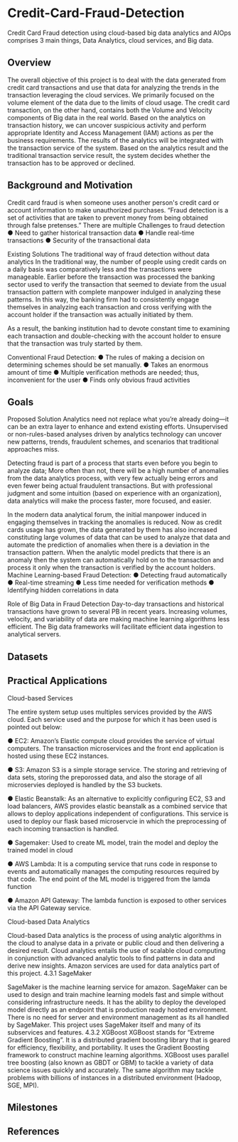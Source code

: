 # Credit-Card-Fraud-Detection
Credit Card Fraud detection using cloud-based big data analytics and AIOps comprises 3 main things, Data Analytics, cloud services, and Big data.

## Overview
The overall objective of this project is to deal with the data generated from credit card transactions and use that data for analyzing the trends in the transaction leveraging the cloud services. We primarily focused on the volume element of the data due to the limits of cloud usage. The credit card transaction, on the other hand, contains both the Volume and Velocity components of Big data in the real world. Based on the analytics on transaction history, we can uncover suspicious activity and perform appropriate Identity and Access Management (IAM) actions as per the business requirements. The results of the analytics will be integrated with the transaction service of the system. Based on the analytics result and the traditional transaction service result, the system decides whether the transaction has to be approved or declined.  

## Background and Motivation
Credit card fraud is when someone uses another person's credit card or account information to make unauthorized purchases. “Fraud detection is a set of activities that are taken to prevent money from being obtained through false pretenses.”
There are multiple Challenges to fraud detection 
●	Need to gather historical transaction data
●	Handle real-time transactions
●	Security of the transactional data 

Existing Solutions
The traditional way of fraud detection without data analytics
In the traditional way, the number of people using credit cards on a daily basis was comparatively less and the transactions were manageable.
Earlier before the transaction was processed the banking sector used to verify the transaction that seemed to deviate from the usual transaction pattern with complete manpower indulged in analyzing these patterns. 
In this way, the banking firm had to consistently engage themselves in analyzing each transaction and cross verifying with the account holder if the transaction was actually initiated by them. 

As a result, the banking institution had to devote constant time to examining
 each transaction and double-checking with the account holder to ensure that the transaction was truly started by them.

Conventional Fraud Detection:
●	The rules of making a decision on determining schemes should be set manually.
●	Takes an enormous amount of time
●	Multiple verification methods are needed; thus, inconvenient for the user
●	Finds only obvious fraud activities


## Goals
Proposed Solution
Analytics need not replace what you’re already doing—it can be an extra layer
to enhance and extend existing efforts.
Unsupervised or non-rules-based analyses driven by analytics technology
can uncover new patterns, trends, fraudulent schemes, and scenarios that
traditional approaches miss.

Detecting fraud is part of a process that starts even before you begin to analyze data; 
More often than not, there will be a high number of anomalies from the data analytics process, with very few actually being errors and even fewer being actual fraudulent transactions. 
But with professional judgment and some intuition (based on experience with an organization), data analytics will make the process faster, more focused, and easier. 

In the modern data analytical forum, the initial manpower induced in engaging themselves in tracking the anomalies is reduced. 
Now as credit cards usage has grown, the data generated by them has also increased constituting large volumes of data that can be used to analyze that data and automate the prediction of anomalies when there is a deviation in the transaction pattern. 
When the analytic model predicts that there is an anomaly then the system can automatically hold on to the transaction and process it only when the transaction is verified by the account holders.
Machine Learning-based Fraud Detection:
●	Detecting fraud automatically
●	Real-time streaming
●	Less time needed for verification methods
●	Identifying hidden correlations in data

Role of Big Data in Fraud Detection
Day-to-day transactions and historical transactions have grown to several PB in recent years. Increasing volumes, velocity, and variability of data are making machine learning algorithms less efficient. The Big data frameworks will facilitate efficient data ingestion to analytical servers.


## Datasets

## Practical Applications

Cloud-based Services

The entire system setup uses multiples services provided by the AWS cloud. Each service used and the purpose for which it has been used is pointed out below:

● EC2: Amazon’s Elastic compute cloud provides the service of virtual computers. The transaction microservices and the front end application is hosted using these EC2 instances.

● S3: Amazon S3 is a simple storage service. The storing and retrieving of data sets, storing the preporossed data, and also the storage of all microservies deployed is handled by the S3 buckets.

● Elastic Beanstalk: As an alternative to explicitly configuring EC2, S3 and load balancers, AWS provides elastic beanstalk as a combined service that allows to deploy applications independent of configurations. This service is used to deploy our flask based microservcie in which the preprocessing of each incoming transaction is handled.

● Sagemaker: Used to create ML model, train the model and deploy the trained model in cloud

● AWS Lambda: It is a computing service that runs code in response to events and automatically manages the computing resources required by that code. The end point of the ML model is triggered from the lamda function

● Amazon API Gateway: The lambda function is exposed to other services via the API Gateway service.

Cloud-based Data Analytics

Cloud-based Data analytics is the process of using analytic algorithms in the cloud to analyse data in a private or public cloud and then delivering a desired result. Cloud analytics entails the use of scalable cloud computing in conjunction with advanced analytic tools to find patterns in data and derive new insights. Amazon services are used for data analytics part of this project.
4.3.1 SageMaker

SageMaker is the machine learning service for amazon. SageMaker can be used to design and train machine learning models fast and simple without considering infrastructure needs. It has the ability to deploy the developed model directly as an endpoint that is production ready hosted environment. There is no need for server and environment management as its all handled by SageMaker. This project uses SageMaker itself and many of its subservices and features.
4.3.2 XGBoost
XGBoost stands for “Extreme Gradient Boosting”. It is a distributed gradient boosting library that is geared for efficiency, flexibility, and portability. It uses the Gradient Boosting framework to construct machine learning algorithms. XGBoost uses parallel tree boosting (also known as GBDT or GBM) to tackle a variety of data science issues quickly and accurately. The same algorithm may tackle problems with billions of instances in a distributed environment (Hadoop, SGE, MPI).

## Milestones

## References
